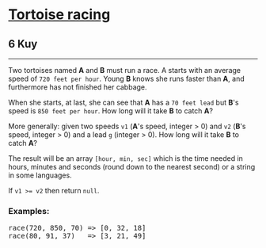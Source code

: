 <h1><a href="https://www.codewars.com/kata/55e2adece53b4cdcb900006c">Tortoise racing</a></h1>
<h2>6 Kuy</h2>
<hr>
<p>Two tortoises named <strong>A</strong> and <strong>B</strong> must run a race. 
A starts with an average speed of <code>720 feet per hour</code>. 
Young <strong>B</strong> knows she runs faster than <strong>A</strong>, and furthermore has not finished her cabbage.</p>
<p>When she starts, at last, she can see that <strong>A</strong> has a <code>70 feet lead</code> but <strong>B</strong>'s 
speed is <code>850 feet per hour</code>. How long will it take <strong>B</strong> to catch <strong>A</strong>?</p>
<p>More generally: given two speeds <code>v1</code> (<strong>A</strong>'s speed, integer > 0) and 
<code>v2</code> (<strong>B</strong>'s speed, integer > 0) and a lead <code>g</code> (integer > 0). 
How long will it take <strong>B</strong> to catch <strong>A</strong>?</p>
<p>The result will be an array <code>[hour, min, sec]</code> which is the time needed in hours, 
minutes and seconds (round down to the nearest second) or a string in some languages.</p>
<p>If <code>v1 >= v2</code> then return <code>null</code>.</p>
<h3>Examples:</h3>
<pre>
race(720, 850, 70) => [0, 32, 18]
race(80, 91, 37)   => [3, 21, 49]
</pre>